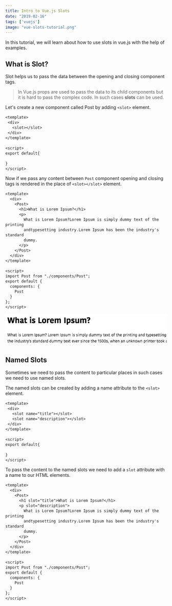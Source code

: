 ```yaml
---
title: Intro to Vue.js Slots
date: "2019-02-16"
tags: ['vuejs']
image: "vue-slots-tutorial.png"
---
```


In this tutorial, we will learn about how to use slots in vue.js with the help of examples.


## What is Slot?

Slot helps us to pass the data between the opening and closing component tags.

>In Vue.js props are used to pass the data to its child components but it is hard to pass the complex code. In such cases __slots__ can be used.

Let's create a new component called Post by adding `<slot>` element.

```html{3}:title=Post.vue
<template>
 <div>
   <slot></slot>
 </div>
</template>

<script>
export default{

}
</script>
```

Now if we pass any content between  `Post` component opening and closing tags is rendered in the place of `<slot></slot>` element.

```html{3}:title=App.vue
<template>
  <div>
    <Post>
      <h1>What is Lorem Ipsum?</h1>
      <p>
        What is Lorem Ipsum?Lorem Ipsum is simply dummy text of the printing
        andtypesetting industry.Lorem Ipsum has been the industry's standard
        dummy.
      </p>
    </Post>
  </div>
</template>

<script>
import Post from "./components/Post";
export default {
  components: {
    Post
  }
};
</script>
```
![vue-slots-example](vue-slots-example.png)

## Named Slots

Sometimes we need to pass the content to particular places in such cases we need to use named slots.


The named slots can be created by adding a name attribute to the `<slot>` element.

```html{3-4}:title=Post.vue
<template>
 <div>
   <slot name="title"></slot>
   <slot name="description"></slot>
 </div>
</template>

<script>
export default{

}
</script>
```
To pass the content to the named slots we need to add a `slot` attribute with a name to our HTML elements.

```html{4-5}:title=App.vue
<template>
  <div>
    <Post>
      <h1 slot="title">What is Lorem Ipsum?</h1>
      <p slot="description">
        What is Lorem Ipsum?Lorem Ipsum is simply dummy text of the printing
        andtypesetting industry.Lorem Ipsum has been the industry's standard
        dummy.
      </p>
    </Post>
  </div>
</template>

<script>
import Post from "./components/Post";
export default {
  components: {
    Post
  }
};
</script>
```